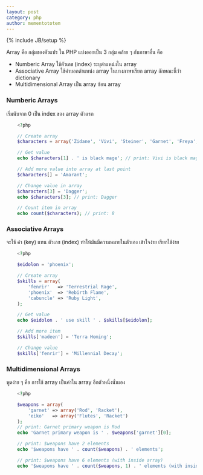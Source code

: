 ```yaml
---
layout: post
category: php
author: mementototem
---
```

{% include JB/setup %}

Array คือ กลุ่มของตัวแปร ใน PHP แบ่งออกเป็น 3 กลุ่ม คล้าย ๆ กับภาษาอื่น คือ

- Numberic Array ใช้ตัวเลข (index) ระบุตำแหน่งใน array
- Associative Array ใช้คำบอกตำแหน่ง array ในบางภาษาเรียก array ลักษณะนี้ว่า dictionary
- Multidimensional Array เป็น array ซ้อน array

### Numberic Arrays

เริ่มนับจาก 0 เป็น index ของ array ตัวแรก

```php
    <?php

    // Create array
    $characters = array('Zidane', 'Vivi', 'Steiner', 'Garnet', 'Freya', 'Quina', 'Eiko');

    // Get value
    echo $characters[1] . ' is black mage'; // print: Vivi is black mage

    // Add more value into array at last point
    $characters[] = 'Amarant';

    // Change value in array
    $characters[3] = 'Dagger';
    echo $characters[3]; // print: Dagger

    // Count item in array
    echo count($characters); // print: 8
```

### Associative Arrays

จะใช้ คำ (key) แทน ตัวเลข (index) ทำให้มันมีความหมายในตัวเอง เข้าใจง่าย เรียกใช้ง่าย

```php
    <?php

    $eidolon = 'phoenix';

    // Create array
    $skills = array(
        'fenrir'   => 'Terrestrial Rage',
        'phoenix'  => 'Rebirth Flame',
        'cabuncle' => 'Ruby Light',
    );

    // Get value
    echo $eidolon . ' use skill ' . $skills[$eidolon];

    // Add more item
    $skills['madeen'] = 'Terra Homing';

    // Change value
    $skills['fenrir'] = 'Millennial Decay';
```

### Multidimensional Arrays

พูดง่าย ๆ คือ การใช้ array เป็นค่าใน array อีกตัวหนึ่งนั่นเอง

```php
    <?php

    $weapons = array(
        'garnet' => array('Rod', 'Racket'),
        'eiko'   => array('Flutes', 'Racket')
    );
    // print: Garnet primary weapon is Rod
    echo 'Garnet primary weapon is ' . $weapons['garnet'][0];

    // print: $weapons have 2 elements
    echo '$weapons have ' . count($weapons) . ' elements';

    // print: $weapons have 6 elements (with inside array)
    echo '$weapons have ' . count($weapons, 1) . ' elements (with inside array)';
```
